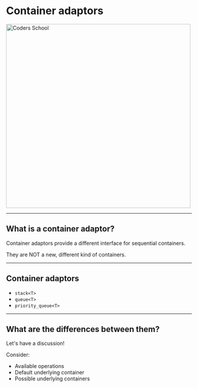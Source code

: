 <!-- .slide: data-background="#111111" -->

# Container adaptors

<a href="https://coders.school">
    <img width="500" src="../img/coders_school_logo.png" alt="Coders School" class="plain">
</a>

___

## What is a container adaptor?

Container adaptors provide a different interface for sequential containers.
<!-- .element: class="fragment fade-in" -->

They are NOT a new, different kind of containers.
<!-- .element: class="fragment fade-in" -->

___

## Container adaptors

* <!-- .element: class="fragment fade-in" --> <code>stack&lt;T&gt;</code>
* <!-- .element: class="fragment fade-in" --> <code>queue&lt;T&gt;</code>
* <!-- .element: class="fragment fade-in" --> <code>priority_queue&lt;T&gt;</code>

___

## What are the differences between them?

Let's have a discussion!

Consider:

* <!-- .element: class="fragment fade-in-then-semi-out" --> Available operations
* <!-- .element: class="fragment fade-in-then-semi-out" --> Default underlying container
* <!-- .element: class="fragment fade-in-then-semi-out" --> Possible underlying containers
